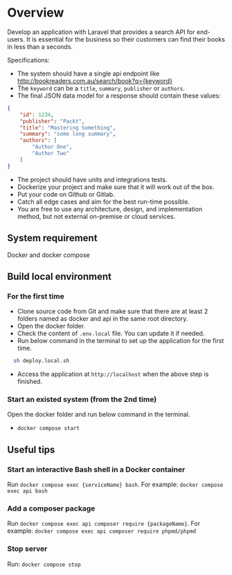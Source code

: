 # Overview

Develop an application with Laravel that provides a search API for end-users. It is essential for the business so their customers can find their books in less than a seconds.

Specifications:

- The system should have a single api endpoint like <http://bookreaders.com.au/search/book?q={keyword}>
- The `keyword` can be a `title`, `summary`, `publisher` or `authors`.
- The final JSON data model for a response should contain these values:

```json
{
    "id": 1234,
    "publisher": "Packt",
    "title": "Mastering Something",
    "summary": "some long summary",
    "authors": [
        "Author One",
        "Author Two"
    ]
}
```

- The project should have units and integrations tests.
- Dockerize your project and make sure that it will work out of the box.
- Put your code on Github or Gitlab.
- Catch all edge cases and aim for the best run-time possible.
- You are free to use any architecture, design, and implementation method, but not external on-premise or cloud services.

## System requirement

Docker and docker compose

## Build local environment

### For the first time

- Clone source code from Git and make sure that there are at least 2 folders named as docker and api in the same root directory.
- Open the docker folder.
- Check the content of `.env.local` file. You can update it if needed.
- Run below command in the terminal to set up the application for the first time.

```sh
  sh deploy.local.sh
```

- Access the application at `http://localhost` when the above step is finished.

### Start an existed system (from the 2nd time)

Open the docker folder and run below command in the terminal.

- `docker compose start`

## Useful tips

### Start an interactive Bash shell in a Docker container

Run `docker compose exec {serviceName} bash`. For example: `docker compose exec api bash`

### Add a composer package

Run `docker compose exec api composer require {packageName}`. For example: `docker compose exec api composer require phpmd/phpmd`

### Stop server

Run: `docker compose stop`